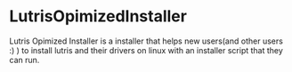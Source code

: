 # LutrisOpimizedInstaller
Lutris Opimized Installer is a installer that helps new users(and other users :) ) to install lutris and their drivers on linux with an installer script that they can run.
